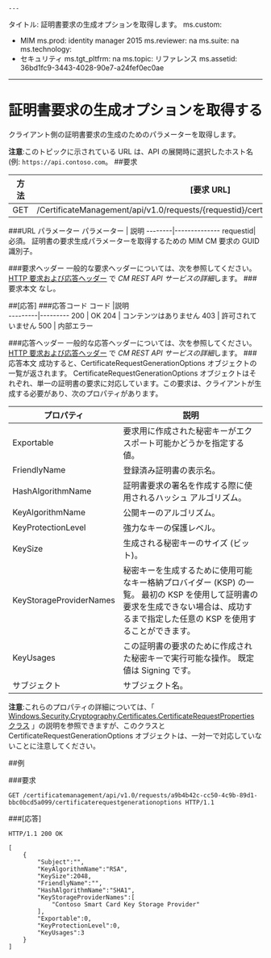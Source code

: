     ---
タイトル: 証明書要求の生成オプションを取得します。
ms.custom:
  - MIM
ms.prod: identity manager 2015
ms.reviewer: na
ms.suite: na
ms.technology:
  - セキュリティ
ms.tgt_pltfrm: na
ms.topic: リファレンス
ms.assetid: 36bd1fc9-3443-4028-90e7-a24fef0ec0ae
---
# 証明書要求の生成オプションを取得する
クライアント側の証明書要求の生成のためのパラメーターを取得します。

**注意**:このトピックに示されている URL は、API の展開時に選択したホスト名 (例: `https://api.contoso.com`。
##要求


方法  |[要求 URL]  
---------|---------
GET     |/CertificateManagement/api/v1.0/requests/{requestid}/certificaterequestgenerationoptions

###URL パラメーター
パラメーター | 説明
--------|--------------
requestid| 必須。 証明書の要求生成パラメーターを取得するための MIM CM 要求の GUID 識別子。

###要求ヘッダー
一般的な要求ヘッダーについては、次を参照してください。 [HTTP 要求および応答ヘッダー](certificate-management-rest-api-service-details.md#HttpHeaders) で *CM REST API サービスの詳細*します。
###要求本文
なし。


##[応答]
###応答コード
コード  |説明  
---------|---------
200 | OK
204 | コンテンツはありません
403 | 許可されていません
500 | 内部エラー

###応答ヘッダー
一般的な応答ヘッダーについては、次を参照してください。 [HTTP 要求および応答ヘッダー](certificate-management-rest-api-service-details.md#HttpHeaders) で *CM REST API サービスの詳細*します。
###応答本文
成功すると、CertificateRequestGenerationOptions オブジェクトの一覧が返されます。 CertificateRequestGenerationOptions オブジェクトはそれぞれ、単一の証明書の要求に対応しています。この要求は、クライアントが生成する必要があり、次のプロパティがあります。

プロパティ| 説明
--------|-----------
Exportable | 要求用に作成された秘密キーがエクスポート可能かどうかを指定する値。
FriendlyName | 登録済み証明書の表示名。
HashAlgorithmName | 証明書要求の署名を作成する際に使用されるハッシュ アルゴリズム。
KeyAlgorithmName | 公開キーのアルゴリズム。
KeyProtectionLevel | 強力なキーの保護レベル。
KeySize | 生成される秘密キーのサイズ (ビット)。
KeyStorageProviderNames | 秘密キーを生成するために使用可能なキー格納プロバイダー (KSP) の一覧。 最初の KSP を使用して証明書の要求を生成できない場合は、成功するまで指定した任意の KSP を使用することができます。
KeyUsages | この証明書の要求のために作成された秘密キーで実行可能な操作。 既定値は Signing です。
サブジェクト | サブジェクト名。

**注意**:これらのプロパティの詳細については、「 [Windows.Security.Cryptography.Certificates.CertificateRequestProperties クラス](https://msdn.microsoft.com/en-us/library/windows/apps/br212079.aspx) 」の説明を参照できますが、このクラスと CertificateRequestGenerationOptions オブジェクトは、一対一で対応していないことに注意してください。

##例

###要求
```
GET /certificatemanagement/api/v1.0/requests/a9b4b42c-cc50-4c9b-89d1-bbc0bcd5a099/certificaterequestgenerationoptions HTTP/1.1

```
###[応答]
```
HTTP/1.1 200 OK

[
    {
        "Subject":"",
        "KeyAlgorithmName":"RSA",
        "KeySize":2048,
        "FriendlyName":"",
        "HashAlgorithmName":"SHA1",
        "KeyStorageProviderNames":[
            "Contoso Smart Card Key Storage Provider"
        ],
        "Exportable":0,
        "KeyProtectionLevel":0,
        "KeyUsages":3
    }
]
```       


<!--HONumber=Mar16_HO1-->


